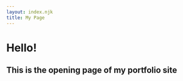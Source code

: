 ```yaml
---
layout: index.njk
title: My Page
---
```


# Hello!

## This is the opening page of my portfolio site

